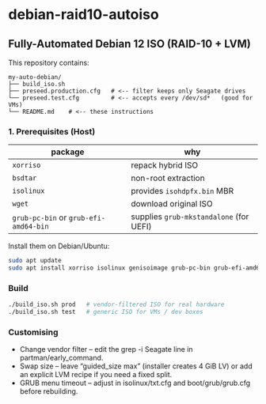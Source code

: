 # debian-raid10-autoiso
## Fully-Automated Debian 12 ISO (RAID-10 + LVM)

This repository contains:
```
my-auto-debian/
├── build_iso.sh
├── preseed.production.cfg   # <-- filter keeps only Seagate drives
└── preseed.test.cfg         # <-- accepts every /dev/sd*   (good for VMs)  
└── README.md    # <-- these instructions  
```
### 1. Prerequisites (Host)

| package | why |
|---------|-----|
| `xorriso` | repack hybrid ISO |
| `bsdtar`  | non-root extraction |
| `isolinux`| provides `isohdpfx.bin` MBR |
| `wget`    | download original ISO |
| `grub-pc-bin` or `grub-efi-amd64-bin` | supplies `grub-mkstandalone` (for UEFI) |

Install them on Debian/Ubuntu:

```bash
sudo apt update
sudo apt install xorriso isolinux genisoimage grub-pc-bin grub-efi-amd64-bin bsdtar wget
```
### Build

```bash
./build_iso.sh prod   # vendor-filtered ISO for real hardware
./build_iso.sh test   # generic ISO for VMs / dev boxes
```
### Customising

- Change vendor filter – edit the grep -i Seagate line in partman/early_command.
- Swap size – leave “guided_size max” (installer creates 4 GiB LV) or add an explicit LVM recipe if you need a fixed split.
- GRUB menu timeout – adjust in isolinux/txt.cfg and boot/grub/grub.cfg before rebuilding.

